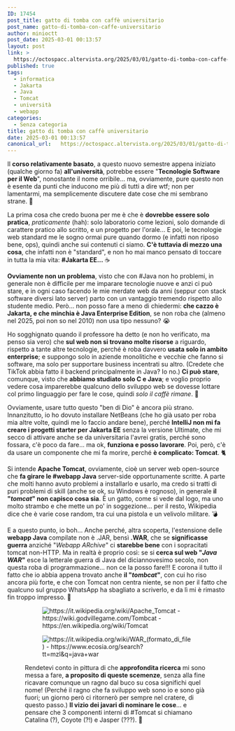 ```yaml
---
ID: 17454
post_title: gatto di tomba con caffè universitario
post_name: gatto-di-tomba-con-caffe-universitario
author: minioctt
post_date: 2025-03-01 00:13:57
layout: post
link: >
  https://octospacc.altervista.org/2025/03/01/gatto-di-tomba-con-caffe-universitario/
published: true
tags:
  - informatica
  - Jakarta
  - Java
  - Tomcat
  - università
  - webapp
categories:
  - Senza categoria
title: gatto di tomba con caffè universitario
date: 2025-03-01 00:13:57
canonical_url:   https://octospacc.altervista.org/2025/03/01/gatto-di-tomba-con-caffe-universitario/
---
```

<!-- wp:paragraph -->
<p>Il <strong>corso relativamente basato</strong>, a questo nuovo semestre appena iniziato (qualche giorno fa) <strong>all'università</strong>, potrebbe essere "<strong>Tecnologie Software per il Web</strong>", nonostante il nome orribile... ma, ovviamente, pure questo non è esente da punti che inducono me più di tutti a dire wtf; non per lamentarmi, ma semplicemente discutere date cose che mi sembrano strane. 🍓</p>
<!-- /wp:paragraph -->

<!-- wp:paragraph -->
<p>La prima cosa che credo buona per me è che è <strong>dovrebbe essere solo pratica</strong>, <em>praticamente</em> (hah): solo laboratorio come lezioni, solo domande di carattere pratico allo scritto, e un progetto per l'orale... E poi, le tecnologie web standard me le sogno ormai pure quando dormo (e infatti non riposo bene, ops), quindi anche sui contenuti ci siamo. <strong>C'è tuttavia di mezzo una cosa</strong>, che infatti non è "standard", e non ho mai manco pensato di toccare in tutta la mia vita: <strong>#Jakarta EE...</strong> ☕</p>
<!-- /wp:paragraph -->

<!-- wp:paragraph -->
<p><strong>Ovviamente non un problema</strong>, visto che con #Java non ho problemi, in generale non è difficile per me imparare tecnologie nuove e anzi ci può stare, e in ogni caso facendo le mie merdate web da anni (seppur con stack software diversi lato server) parto con un vantaggio tremendo rispetto allo studente medio. Però... non posso fare a meno di chiedermi: <strong>che cazzo è Jakarta, e che minchia è Java Enterprise Edition</strong>, se non roba che (almeno nel 2025, poi non so nel 2010) non usa tipo nessuno? 😭</p>
<!-- /wp:paragraph -->

<!-- wp:paragraph -->
<p>Ho sogghignato quando il professore ha detto (e non ho verificato, ma penso sia vero) che <strong>sul web non si trovano molte risorse</strong> a riguardo, rispetto a tante altre tecnologie, perché è roba davvero <strong>usata solo in ambito enterprise</strong>; e suppongo solo in aziende monolitiche e vecchie che fanno si software, ma solo per supportare business incentrati su altro. (Credete che TikTok abbia fatto il backend principalmente in Java? Io no.) <strong>Ci può stare</strong>, comunque, visto che <strong>abbiamo studiato solo C e Java</strong>; e voglio proprio vedere cosa imparerebbe qualcuno dello sviluppo web se dovesse lottare col primo linguaggio per fare le cose, quindi <em>solo il caffè rimane</em>. 🤯</p>
<!-- /wp:paragraph -->

<!-- wp:paragraph -->
<p>Ovviamente, usare tutto questo "ben di Dio" è ancora più strano. Innanzitutto, io ho dovuto installare NetBeans (che ho già usato per roba mia altre volte, quindi me lo faccio andare bene), perché <strong>IntelliJ non mi fa creare i progetti starter per Jakarta EE</strong> senza la versione Ultimate, che mi secco di attivare anche se da universitaria l'avrei gratis, perché sono fossara, c'è poco da fare... ma ok, <strong>funziona e posso lavorare</strong>. Poi, però, c'è da usare un componente che mi fa morire, perché <strong>è complicato: Tomcat</strong>. 🐈</p>
<!-- /wp:paragraph -->

<!-- wp:paragraph -->
<p>Si intende <strong>Apache Tomcat</strong>, ovviamente, cioè un server web open-source che <strong>fa girare le #webapp Java</strong> server-side opportunamente scritte. A parte che molti hanno avuto problemi a installarlo e usarlo, ma credo si tratti di puri problemi di skill (anche se ok, su Windows è rognoso), in generale <strong>il "<em>tomcat</em>" non capisco cosa sia</strong>. È un gatto, come si vede dal logo, ma uno molto strambo e che mette un po' in soggezione... per il resto, Wikipedia dice che è varie cose random, tra cui una pistola e un velivolo militare. 💣</p>
<!-- /wp:paragraph -->

<!-- wp:paragraph -->
<p>E a questo punto, io boh... Anche perché, altra scoperta, l'estensione delle <strong>webapp Java</strong> compilate non è .JAR, bensì <strong>.WAR</strong>, che se <strong>significasse guerra</strong> anziché "<em>Webapp ARchive</em>" ci <strong>starebbe bene</strong> con i sopracitati tomcat non-HTTP. Ma in realtà è proprio così: se si <strong>cerca sul web "<em>Java WAR</em>"</strong> esce la letterale guerra di Java del diciannovesimo secolo, non questa roba di programmazione... non ce la posso fare!!! E corona il tutto il fatto che io abbia appena trovato anche <strong>il "<em>tombcat</em>"</strong>, con cui ho riso ancora più forte, e che con Tomcat non centra niente, se non per il fatto che qualcuno sul gruppo WhatsApp ha sbagliato a scriverlo, e da lì mi è rimasto fin troppo impresso. 👶</p>
<!-- /wp:paragraph -->

<!-- wp:paragraph -->
<p></p>
<!-- /wp:paragraph -->

<!-- wp:gallery {"linkTo":"none"} -->
<figure class="wp-block-gallery has-nested-images columns-default is-cropped"><!-- wp:image {"id":17455,"sizeSlug":"large","linkDestination":"none"} -->
<figure class="wp-block-image size-large"><img src="{{site.cdnurl}}/assets/uploads/2025/02/image-60-960x522.png" alt="https://it.wikipedia.org/wiki/Apache_Tomcat - https://wiki.godvillegame.com/Tombcat - https://en.wikipedia.org/wiki/Tomcat" class="wp-image-17455"/></figure>
<!-- /wp:image -->

<!-- wp:image {"id":17456,"sizeSlug":"large","linkDestination":"none"} -->
<figure class="wp-block-image size-large"><img src="{{site.cdnurl}}/assets/uploads/2025/02/image-62-960x475.png" alt="https://it.wikipedia.org/wiki/WAR_(formato_di_file) - https://www.ecosia.org/search?tt=mzl&amp;q=java+war" class="wp-image-17456"/></figure>
<!-- /wp:image --><figcaption class="blocks-gallery-caption wp-element-caption">Rendetevi conto in pittura di che <strong>approfondita ricerca</strong> mi sono messa a fare, <strong>a proposito di queste scemenze</strong>, senza alla fine ricavare comunque un ragno dal buco su cosa significhi quel nome! (Perché il ragno che fa sviluppo web sono io e sono già fuori; un giorno però ci ritornerò per sempre nel cratere, di questo passo.) <strong>Il vizio dei javari di nominare le cose</strong>... e pensare che 3 componenti interni di #Tomcat si chiamano Catalina (?), Coyote (?!) e Jasper (???). 🤥</figcaption></figure>
<!-- /wp:gallery -->